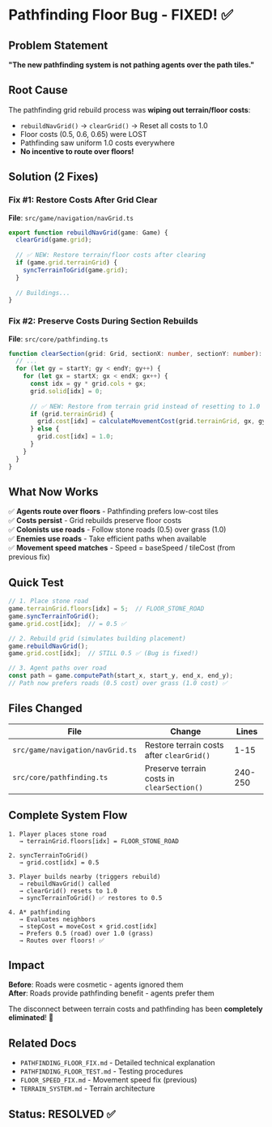 # Pathfinding Floor Bug - FIXED! ✅

## Problem Statement
**"The new pathfinding system is not pathing agents over the path tiles."**

## Root Cause
The pathfinding grid rebuild process was **wiping out terrain/floor costs**:
- `rebuildNavGrid()` → `clearGrid()` → Reset all costs to 1.0
- Floor costs (0.5, 0.6, 0.65) were LOST
- Pathfinding saw uniform 1.0 costs everywhere
- **No incentive to route over floors!**

## Solution (2 Fixes)

### Fix #1: Restore Costs After Grid Clear
**File**: `src/game/navigation/navGrid.ts`

```typescript
export function rebuildNavGrid(game: Game) {
  clearGrid(game.grid);
  
  // ✅ NEW: Restore terrain/floor costs after clearing
  if (game.grid.terrainGrid) {
    syncTerrainToGrid(game.grid);
  }
  
  // Buildings...
}
```

### Fix #2: Preserve Costs During Section Rebuilds
**File**: `src/core/pathfinding.ts`

```typescript
function clearSection(grid: Grid, sectionX: number, sectionY: number): void {
  // ...
  for (let gy = startY; gy < endY; gy++) {
    for (let gx = startX; gx < endX; gx++) {
      const idx = gy * grid.cols + gx;
      grid.solid[idx] = 0;
      
      // ✅ NEW: Restore from terrain grid instead of resetting to 1.0
      if (grid.terrainGrid) {
        grid.cost[idx] = calculateMovementCost(grid.terrainGrid, gx, gy);
      } else {
        grid.cost[idx] = 1.0;
      }
    }
  }
}
```

## What Now Works

✅ **Agents route over floors** - Pathfinding prefers low-cost tiles  
✅ **Costs persist** - Grid rebuilds preserve floor costs  
✅ **Colonists use roads** - Follow stone roads (0.5) over grass (1.0)  
✅ **Enemies use roads** - Take efficient paths when available  
✅ **Movement speed matches** - Speed = baseSpeed / tileCost (from previous fix)  

## Quick Test

```javascript
// 1. Place stone road
game.terrainGrid.floors[idx] = 5;  // FLOOR_STONE_ROAD
game.syncTerrainToGrid();
game.grid.cost[idx];  // = 0.5 ✅

// 2. Rebuild grid (simulates building placement)
game.rebuildNavGrid();
game.grid.cost[idx];  // STILL 0.5 ✅ (Bug is fixed!)

// 3. Agent paths over road
const path = game.computePath(start_x, start_y, end_x, end_y);
// Path now prefers roads (0.5 cost) over grass (1.0 cost) ✅
```

## Files Changed

| File | Change | Lines |
|------|--------|-------|
| `src/game/navigation/navGrid.ts` | Restore terrain costs after `clearGrid()` | 1-15 |
| `src/core/pathfinding.ts` | Preserve terrain costs in `clearSection()` | 240-250 |

## Complete System Flow

```
1. Player places stone road
   → terrainGrid.floors[idx] = FLOOR_STONE_ROAD
   
2. syncTerrainToGrid()
   → grid.cost[idx] = 0.5
   
3. Player builds nearby (triggers rebuild)
   → rebuildNavGrid() called
   → clearGrid() resets to 1.0
   → syncTerrainToGrid() ✅ restores to 0.5
   
4. A* pathfinding
   → Evaluates neighbors
   → stepCost = moveCost × grid.cost[idx]
   → Prefers 0.5 (road) over 1.0 (grass)
   → Routes over floors! ✅
```

## Impact

**Before**: Roads were cosmetic - agents ignored them  
**After**: Roads provide pathfinding benefit - agents prefer them  

The disconnect between terrain costs and pathfinding has been **completely eliminated**! 🎉

## Related Docs

- `PATHFINDING_FLOOR_FIX.md` - Detailed technical explanation
- `PATHFINDING_FLOOR_TEST.md` - Testing procedures
- `FLOOR_SPEED_FIX.md` - Movement speed fix (previous)
- `TERRAIN_SYSTEM.md` - Terrain architecture

## Status: RESOLVED ✅
